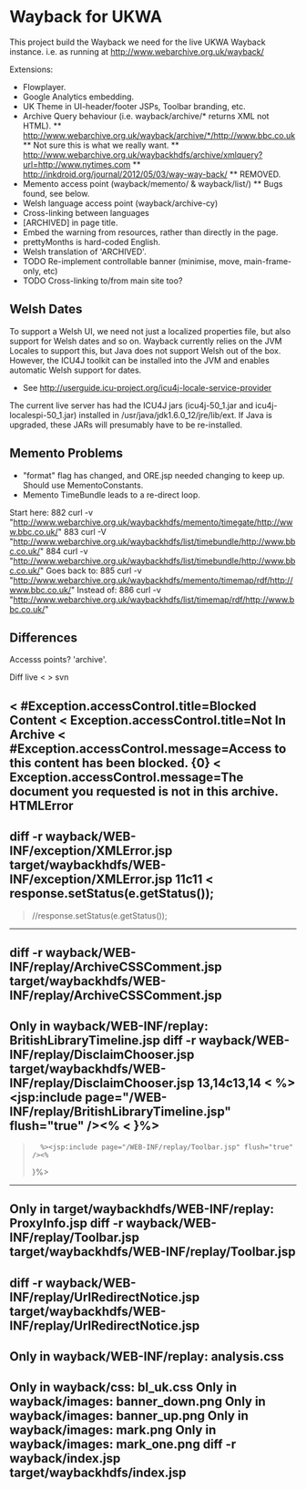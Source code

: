 Wayback for UKWA
================

This project build the Wayback we need for the live UKWA Wayback instance.
  i.e. as running at http://www.webarchive.org.uk/wayback/


Extensions:
 * Flowplayer.
 * Google Analytics embedding.
 * UK Theme in UI-header/footer JSPs, Toolbar branding, etc.
 * Archive Query behaviour (i.e. wayback/archive/* returns XML not HTML).
 ** http://www.webarchive.org.uk/wayback/archive/*/http://www.bbc.co.uk
 ** Not sure this is what we really want.
 ** http://www.webarchive.org.uk/waybackhdfs/archive/xmlquery?url=http://www.nytimes.com
 ** http://inkdroid.org/journal/2012/05/03/way-way-back/
 ** REMOVED.
 * Memento access point (wayback/memento/ & wayback/list/)
 ** Bugs found, see below.
 * Welsh language access point (wayback/archive-cy)
 * Cross-linking between languages
 * [ARCHIVED] in page title.
 * Embed the warning from resources, rather than directly in the page.
 * prettyMonths is hard-coded English.
 * Welsh translation of 'ARCHIVED'.
 * TODO Re-implement controllable banner (minimise, move, main-frame-only, etc)
 * TODO Cross-linking to/from main site too?


Welsh Dates
-----------
To support a Welsh UI, we need not just a localized properties file, but also support for Welsh dates and so on. Wayback currently relies on the JVM Locales to support this, but Java does not support Welsh out of the box. However, the ICU4J toolkit can be installed into the JVM and enables automatic Welsh support for dates.

* See http://userguide.icu-project.org/icu4j-locale-service-provider

The current live server has had the ICU4J jars (icu4j-50_1.jar and icu4j-localespi-50_1.jar) installed in /usr/java/jdk1.6.0_12/jre/lib/ext. If Java is upgraded, these JARs will presumably have to be re-installed.

Memento Problems
----------------

 * "format" flag has changed, and ORE.jsp needed changing to keep up. Should use MementoConstants.
 * Memento TimeBundle leads to a re-direct loop.

Start here:
  882  curl -v "http://www.webarchive.org.uk/waybackhdfs/memento/timegate/http://www.bbc.co.uk/"
  883  curl -V "http://www.webarchive.org.uk/waybackhdfs/list/timebundle/http://www.bbc.co.uk/"
  884  curl -v "http://www.webarchive.org.uk/waybackhdfs/list/timebundle/http://www.bbc.co.uk/"
Goes back to:
  885  curl -v "http://www.webarchive.org.uk/waybackhdfs/memento/timemap/rdf/http://www.bbc.co.uk/"
Instead of:
  886  curl -v "http://www.webarchive.org.uk/waybackhdfs/list/timemap/rdf/http://www.bbc.co.uk/"


Differences
-----------

Accesss points? 'archive'.


Diff live < > svn

< #Exception.accessControl.title=Blocked Content
< Exception.accessControl.title=Not In Archive
< #Exception.accessControl.message=Access to this content has been blocked. {0}
< Exception.accessControl.message=The document you requested is not in this archive.
HTMLError
---
diff -r wayback/WEB-INF/exception/XMLError.jsp target/waybackhdfs/WEB-INF/exception/XMLError.jsp
11c11
< response.setStatus(e.getStatus());
---
> //response.setStatus(e.getStatus());
----
diff -r wayback/WEB-INF/replay/ArchiveCSSComment.jsp target/waybackhdfs/WEB-INF/replay/ArchiveCSSComment.jsp
----
Only in wayback/WEB-INF/replay: BritishLibraryTimeline.jsp
diff -r wayback/WEB-INF/replay/DisclaimChooser.jsp target/waybackhdfs/WEB-INF/replay/DisclaimChooser.jsp
13,14c13,14
<       %><jsp:include page="/WEB-INF/replay/BritishLibraryTimeline.jsp" flush="true" /><%
< }%>
---
>       %><jsp:include page="/WEB-INF/replay/Toolbar.jsp" flush="true" /><%
> }%>
----
Only in target/waybackhdfs/WEB-INF/replay: ProxyInfo.jsp
diff -r wayback/WEB-INF/replay/Toolbar.jsp target/waybackhdfs/WEB-INF/replay/Toolbar.jsp
----
diff -r wayback/WEB-INF/replay/UrlRedirectNotice.jsp target/waybackhdfs/WEB-INF/replay/UrlRedirectNotice.jsp
----
Only in wayback/WEB-INF/replay: analysis.css
----
Only in wayback/css: bl_uk.css
Only in wayback/images: banner_down.png
Only in wayback/images: banner_up.png
Only in wayback/images: mark.png
Only in wayback/images: mark_one.png
diff -r wayback/index.jsp target/waybackhdfs/index.jsp
----
